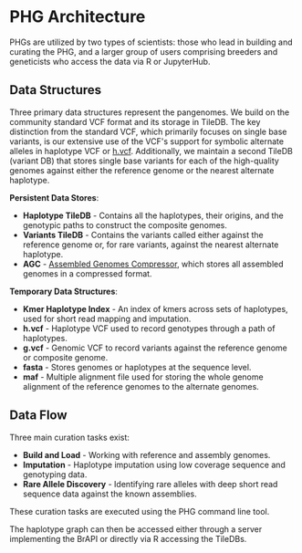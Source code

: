 # PHG Architecture

PHGs are utilized by two types of scientists: those who lead in building and curating the PHG, and a larger group of users comprising breeders and geneticists who access the data via R or JupyterHub.

## Data Structures

Three primary data structures represent the pangenomes. We build on the community standard VCF format and its storage in TileDB. The key distinction from the standard VCF, which primarily focuses on single base variants, is our extensive use of the VCF's support for symbolic alternate alleles in haplotype VCF or [h.vcf](hvcf_specifications.md). Additionally, we maintain a second TileDB (variant DB) that stores single base variants for each of the high-quality genomes against either the reference genome or the nearest alternate haplotype.

**Persistent Data Stores**:
* **Haplotype TileDB** - Contains all the haplotypes, their origins, and the genotypic paths to construct the composite genomes.
* **Variants TileDB** - Contains the variants called either against the reference genome or, for rare variants, against the nearest alternate haplotype.
* **AGC** - [Assembled Genomes Compressor](https://github.com/refresh-bio/agc), which stores all assembled genomes in a compressed format.

**Temporary Data Structures**:
* **Kmer Haplotype Index** - An index of kmers across sets of haplotypes, used for short read mapping and imputation.
* **h.vcf** - Haplotype VCF used to record genotypes through a path of haplotypes.
* **g.vcf** - Genomic VCF to record variants against the reference genome or composite genome.
* **fasta** - Stores genomes or haplotypes at the sequence level.
* **maf** - Multiple alignment file used for storing the whole genome alignment of the reference genomes to the alternate genomes.

## Data Flow

Three main curation tasks exist:
* **Build and Load** - Working with reference and assembly genomes.
* **Imputation** - Haplotype imputation using low coverage sequence and genotyping data.
* **Rare Allele Discovery** - Identifying rare alleles with deep short read sequence data against the known assemblies.

These curation tasks are executed using the PHG command line tool.

The haplotype graph can then be accessed either through a server implementing the BrAPI or directly via R accessing the TileDBs.

